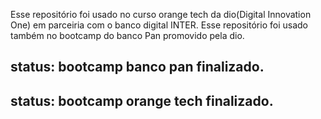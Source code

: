 Esse repositório foi usado no curso orange tech da dio(Digital Innovation One) em parceiria  com o banco digital INTER.
Esse repositório foi usado também no bootcamp do banco Pan promovido pela dio.

status: bootcamp banco pan finalizado.
---
status: bootcamp  orange tech finalizado.
---

